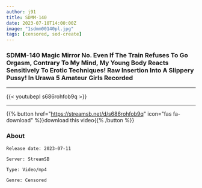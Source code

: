 ```yaml
---
author: j91
title: SDMM-140
date: 2023-07-10T14:00:00Z
image: "1sdmm00140pl.jpg"
tags: [censored, sod-create]
---
```


### SDMM-140 Magic Mirror No. Even If The Train Refuses To Go Orgasm, Contrary To My Mind, My Young Body Reacts Sensitively To Erotic Techniques! Raw Insertion Into A Slippery Pussy! In Urawa 5 Amateur Girls Recorded
___

{{< youtubepl s686rohfob9q >}}
___

{{% button href="https://streamsb.net/d/s686rohfob9q" icon="fas fa-download" %}}download this video{{% /button %}}
### About

`Release date: 2023-07-11`

`Server: StreamSB`

`Type: Video/mp4`

`Genre:	Censored`